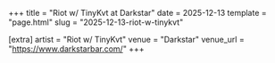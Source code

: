 +++
title = "Riot w/ TinyKvt at Darkstar"
date = 2025-12-13
template = "page.html"
slug = "2025-12-13-riot-w-tinykvt"

[extra]
artist = "Riot w/ TinyKvt"
venue = "Darkstar"
venue_url = "https://www.darkstarbar.com/"
+++
